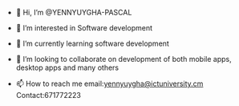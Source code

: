 - 👋 Hi, I’m @YENNYUYGHA-PASCAL
- 👀 I’m interested in Software development
- 🌱 I’m currently learning software development 
- 💞️ I’m looking to collaborate on development of both mobile apps, desktop apps and many others

- 📫 How to reach me email:yennyuygha@ictuniversity.cm
                     Contact:671772223

<!---
YENNYUYGHA-PASCAL/YENNYUYGHA-PASCAL is a ✨ special ✨ repository because its `README.md` (this file) appears on your GitHub profile.
You can click the Preview link to take a look at your changes.
--->
